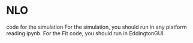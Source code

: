 # NLO
code for the simulation
For the simulation, you should run in any platform reading ipynb.
For the Fit code, you should run in EddingtonGUI.
